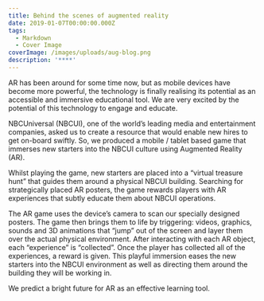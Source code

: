 ```yaml
---
title: Behind the scenes of augmented reality
date: 2019-01-07T00:00:00.000Z
tags:
  - Markdown
  - Cover Image
coverImage: /images/uploads/aug-blog.png
description: '****'
---
```

AR has been around for some time now, but as mobile devices have become more powerful, the technology is finally realising its potential as an accessible and immersive educational tool. We are very excited by the potential of this technology to engage and educate.



NBCUniversal (NBCUI), one of the world’s leading media and entertainment companies, asked us to create a resource that would enable new hires to get on-board swiftly. So, we produced a mobile / tablet based game that immerses new starters into the NBCUI culture using Augmented Reality (AR).



Whilst playing the game, new starters are placed into a “virtual treasure hunt” that guides them around a physical NBCUI building. Searching for strategically placed AR posters, the game rewards players with AR experiences that subtly educate them about NBCUI operations.



The AR game uses the device’s camera to scan our specially designed posters. The game then brings them to life by triggering: videos, graphics, sounds and 3D animations that “jump” out of the screen and layer them over the actual physical environment. After interacting with each AR object, each “experience” is “collected”. Once the player has collected all of the experiences, a reward is given. This playful immersion eases the new starters into the NBCUI environment as well as directing them around the building they will be working in.



We predict a bright future for AR as an effective learning tool.
